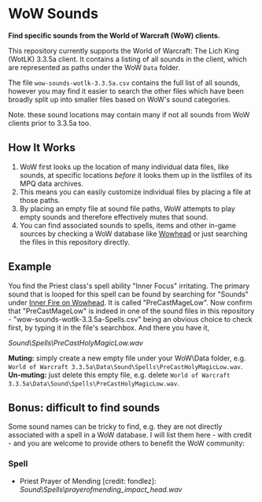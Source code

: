 # WoW Sounds
**Find specific sounds from the World of Warcraft (WoW) clients.**

This repository currently supports the World of Warcraft: The Lich King (WotLK) 3.3.5a client. It contains a listing of all sounds in the client, which are represented as paths under the WoW `Data` folder. 

The file `wow-sounds-wotlk-3.3.5a.csv` contains the full list of all sounds, however you may find it easier to search the other files which have been broadly split up into smaller files based on WoW's sound categories.

Note. these sound locations may contain many if not all sounds from WoW clients prior to 3.3.5a too.

## How It Works
1. WoW first looks up the location of many individual data files, like sounds, at specific locations *before* it looks them up in the listfiles of its MPQ data archives.
2. This means you can easily customize individual files by placing a file at those paths.
3. By placing an empty file at sound file paths, WoW attempts to play empty sounds and therefore effectively mutes that sound.
4. You can find associated sounds to spells, items and other in-game sources by checking a WoW database like [Wowhead](https://wotlk.classic.wowhead) or just searching the files in this repository directly.

## Example
You find the Priest class's spell ability "Inner Focus" irritating. The primary sound that is looped for this spell can be found by searching for "Sounds" under [Inner Fire on Wowhead](https://www.wowhead.com/wotlk/spell=14751/inner-focus#sounds). It is called "PreCastMageLow". Now confirm that "PreCastMageLow" is indeed in one of the sound files in this repository - "wow-sounds-wotlk-3.3.5a-Spells.csv" being an obvious choice to check first, by typing it in the file's searchbox. And there you have it,

*Sound\Spells\PreCastHolyMagicLow.wav*

 **Muting:** simply create a new empty file under your WoW\Data folder, e.g. `World of Warcraft 3.3.5a\Data\Sound\Spells\PreCastHolyMagicLow.wav`.
 **Un-muting:** just delete this empty file, e.g. delete `World of Warcraft 3.3.5a\Data\Sound\Spells\PreCastHolyMagicLow.wav`.

## Bonus: difficult to find sounds
Some sound names can be tricky to find, e.g. they are not directly associated with a spell in a WoW database. I will list them here - with credit - and you are welcome to provide others to benefit the WoW community:

### Spell ###
* Priest Prayer of Mending [credit: fondlez]: *Sound\Spells\prayerofmending_impact_head.wav*
